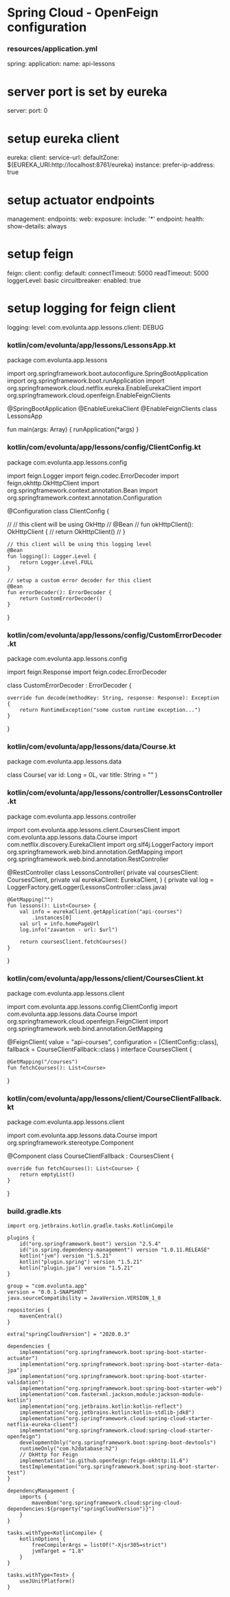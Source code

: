 # Spring Cloud - OpenFeign configuration


### resources/application.yml
spring:
  application:
    name: api-lessons
# server port is set by eureka
server:
  port: 0
# setup eureka client
eureka:
  client:
    service-url:
      defaultZone: ${EUREKA_URI:http://localhost:8761/eureka}
  instance:
    prefer-ip-address: true
# setup actuator endpoints
management:
  endpoints:
    web:
      exposure:
        include: '*'
  endpoint:
    health:
      show-details: always
# setup feign
feign:
  client:
    config:
      default:
        connectTimeout: 5000
        readTimeout: 5000
        loggerLevel: basic
  circuitbreaker:
    enabled: true
# setup logging for feign client
logging:
  level:
    com.evolunta.app.lessons.client: DEBUG










### kotlin/com/evolunta/app/lessons/LessonsApp.kt
package com.evolunta.app.lessons

import org.springframework.boot.autoconfigure.SpringBootApplication
import org.springframework.boot.runApplication
import org.springframework.cloud.netflix.eureka.EnableEurekaClient
import org.springframework.cloud.openfeign.EnableFeignClients

@SpringBootApplication
@EnableEurekaClient
@EnableFeignClients
class LessonsApp

fun main(args: Array<String>) {
	runApplication<LessonsApp>(*args)
}










### kotlin/com/evolunta/app/lessons/config/ClientConfig.kt
package com.evolunta.app.lessons.config

import feign.Logger
import feign.codec.ErrorDecoder
import feign.okhttp.OkHttpClient
import org.springframework.context.annotation.Bean
import org.springframework.context.annotation.Configuration

@Configuration
class ClientConfig {

//    // this client will be using OkHttp
//    @Bean
//    fun okHttpClient(): OkHttpClient {
//        return OkHttpClient()
//    }

    // this client will be using this logging level
    @Bean
    fun logging(): Logger.Level {
        return Logger.Level.FULL
    }

    // setup a custom error decoder for this client
    @Bean
    fun errorDecoder(): ErrorDecoder {
        return CustomErrorDecoder()
    }
}










### kotlin/com/evolunta/app/lessons/config/CustomErrorDecoder.kt
package com.evolunta.app.lessons.config

import feign.Response
import feign.codec.ErrorDecoder

class CustomErrorDecoder : ErrorDecoder {

    override fun decode(methodKey: String, response: Response): Exception {
        return RuntimeException("some custom runtime exception...")
    }
}










### kotlin/com/evolunta/app/lessons/data/Course.kt
package com.evolunta.app.lessons.data

class Course(
    var id: Long = 0L,
    var title: String = ""
) 










### kotlin/com/evolunta/app/lessons/controller/LessonsController.kt
package com.evolunta.app.lessons.controller

import com.evolunta.app.lessons.client.CoursesClient
import com.evolunta.app.lessons.data.Course
import com.netflix.discovery.EurekaClient
import org.slf4j.LoggerFactory
import org.springframework.web.bind.annotation.GetMapping
import org.springframework.web.bind.annotation.RestController

@RestController
class LessonsController(
    private val coursesClient: CoursesClient,
    private val eurekaClient: EurekaClient,
) {
    private val log = LoggerFactory.getLogger(LessonsController::class.java)

    @GetMapping("")
    fun lessons(): List<Course> {
        val info = eurekaClient.getApplication("api-courses")
            .instances[0]
        val url = info.homePageUrl
        log.info("zavanton - url: $url")

        return coursesClient.fetchCourses()
    }
}










### kotlin/com/evolunta/app/lessons/client/CoursesClient.kt
package com.evolunta.app.lessons.client

import com.evolunta.app.lessons.config.ClientConfig
import com.evolunta.app.lessons.data.Course
import org.springframework.cloud.openfeign.FeignClient
import org.springframework.web.bind.annotation.GetMapping

@FeignClient(
    value = "api-courses",
    configuration = [ClientConfig::class],
    fallback = CourseClientFallback::class
)
interface CoursesClient {

    @GetMapping("/courses")
    fun fetchCourses(): List<Course>
}










### kotlin/com/evolunta/app/lessons/client/CourseClientFallback.kt
package com.evolunta.app.lessons.client

import com.evolunta.app.lessons.data.Course
import org.springframework.stereotype.Component

@Component
class CourseClientFallback : CoursesClient {

    override fun fetchCourses(): List<Course> {
        return emptyList()
    }
}

### build.gradle.kts
```
import org.jetbrains.kotlin.gradle.tasks.KotlinCompile

plugins {
	id("org.springframework.boot") version "2.5.4"
	id("io.spring.dependency-management") version "1.0.11.RELEASE"
	kotlin("jvm") version "1.5.21"
	kotlin("plugin.spring") version "1.5.21"
	kotlin("plugin.jpa") version "1.5.21"
}

group = "com.evolunta.app"
version = "0.0.1-SNAPSHOT"
java.sourceCompatibility = JavaVersion.VERSION_1_8

repositories {
	mavenCentral()
}

extra["springCloudVersion"] = "2020.0.3"

dependencies {
	implementation("org.springframework.boot:spring-boot-starter-actuator")
	implementation("org.springframework.boot:spring-boot-starter-data-jpa")
	implementation("org.springframework.boot:spring-boot-starter-validation")
	implementation("org.springframework.boot:spring-boot-starter-web")
	implementation("com.fasterxml.jackson.module:jackson-module-kotlin")
	implementation("org.jetbrains.kotlin:kotlin-reflect")
	implementation("org.jetbrains.kotlin:kotlin-stdlib-jdk8")
	implementation("org.springframework.cloud:spring-cloud-starter-netflix-eureka-client")
	implementation("org.springframework.cloud:spring-cloud-starter-openfeign")
	developmentOnly("org.springframework.boot:spring-boot-devtools")
	runtimeOnly("com.h2database:h2")
    // OkHttp for Feign
	implementation("io.github.openfeign:feign-okhttp:11.6")
	testImplementation("org.springframework.boot:spring-boot-starter-test")
}

dependencyManagement {
	imports {
		mavenBom("org.springframework.cloud:spring-cloud-dependencies:${property("springCloudVersion")}")
	}
}

tasks.withType<KotlinCompile> {
	kotlinOptions {
		freeCompilerArgs = listOf("-Xjsr305=strict")
		jvmTarget = "1.8"
	}
}

tasks.withType<Test> {
	useJUnitPlatform()
}

```
